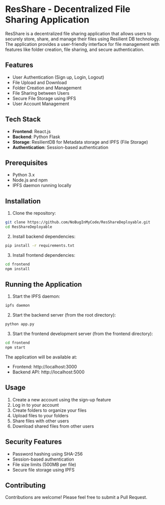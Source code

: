 # ResShare - Decentralized File Sharing Application

ResShare is a decentralized file sharing application that allows users to securely store, share, and manage their files using Resilient DB technology. The application provides a user-friendly interface for file management with features like folder creation, file sharing, and secure authentication.

## Features

- User Authentication (Sign up, Login, Logout)
- File Upload and Download
- Folder Creation and Management
- File Sharing between Users
- Secure File Storage using IPFS
- User Account Management

## Tech Stack

- **Frontend**: React.js
- **Backend**: Python Flask
- **Storage**:  ResilientDB for Metadata storage and IPFS (File Storage)
- **Authentication**: Session-based authentication

## Prerequisites

- Python 3.x
- Node.js and npm
- IPFS daemon running locally

## Installation

1. Clone the repository:
```bash
git clone https://github.com/NoBugInMyCode/ResShareDeployable.git
cd ResShareDeployable
```

2. Install backend dependencies:
```bash
pip install -r requirements.txt
```

3. Install frontend dependencies:
```bash
cd frontend
npm install
```

## Running the Application

1. Start the IPFS daemon:
```bash
ipfs daemon
```

2. Start the backend server (from the root directory):
```bash
python app.py
```

3. Start the frontend development server (from the frontend directory):
```bash
cd frontend
npm start
```

The application will be available at:
- Frontend: http://localhost:3000
- Backend API: http://localhost:5000

## Usage

1. Create a new account using the sign-up feature
2. Log in to your account
3. Create folders to organize your files
4. Upload files to your folders
5. Share files with other users
6. Download shared files from other users

## Security Features

- Password hashing using SHA-256
- Session-based authentication
- File size limits (500MB per file)
- Secure file storage using IPFS

## Contributing

Contributions are welcome! Please feel free to submit a Pull Request.

